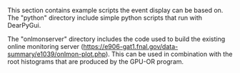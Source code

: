 This section contains example scripts the event display can be based on.
The "python" directory include simple python scripts that run with DearPyGui.

The "onlmonserver" directory includes the code used to build the existing online monitoring server
(https://e906-gat1.fnal.gov/data-summary/e1039/onlmon-plot.php).
This can be used in combination with the root histograms that are produced by the GPU-OR program.